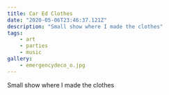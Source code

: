 ```yaml
---
title: Car Ed Clothes
date: "2020-05-06T23:46:37.121Z"
description: "Small show where I made the clothes"
tags:
    - art
    - parties
    - music
gallery:
    - emergencydeco_o.jpg
---
```


Small show where I made the clothes